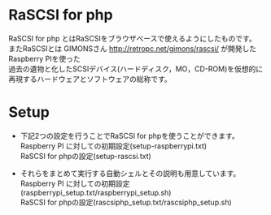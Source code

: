 # RaSCSI for php

RaSCSI for php とはRaSCSIをブラウザベースで使えるようにしたものです。<br>
またRaSCSIとは GIMONSさん http://retropc.net/gimons/rascsi/ が開発したRaspberry PIを使った<br>
過去の遺物と化したSCSIデバイス(ハードディスク，MO，CD-ROM)を仮想的に再現するハードウェアとソフトウェアの総称です。<br>

# Setup
* 下記2つの設定を行うことでRaSCSI for phpを使うことができます。<br>
 Raspberry PI に対しての初期設定(setup-raspberrypi.txt)<br>
 RaSCSI for phpの設定(setup-rascsi.txt)<br>

* それらをまとめて実行する自動シェルとその説明も用意しています。<br>
 Raspberry PI に対しての初期設定(raspberrypi_setup.txt/raspberrypi_setup.sh)<br>
 RaSCSI for phpの設定(rascsiphp_setup.txt/rascsiphp_setup.sh)<br>

